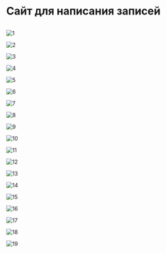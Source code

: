 # Сайт для написания записей

```
```

![1](https://github.com/thekarenovich/improved_web_page_psql/blob/master/asserts/1.png)    

![2](https://github.com/thekarenovich/improved_web_page_psql/blob/master/asserts/2.png) 

![3](https://github.com/thekarenovich/improved_web_page_psql/blob/master/asserts/3.png) 

![4](https://github.com/thekarenovich/improved_web_page_psql/blob/master/asserts/4.png) 

![5](https://github.com/thekarenovich/improved_web_page_psql/blob/master/asserts/5.png) 

![6](https://github.com/thekarenovich/improved_web_page_psql/blob/master/asserts/6.png) 

![7](https://github.com/thekarenovich/improved_web_page_psql/blob/master/asserts/7.png) 

![8](https://github.com/thekarenovich/improved_web_page_psql/blob/master/asserts/8.png) 

![9](https://github.com/thekarenovich/improved_web_page_psql/blob/master/asserts/9.png) 

![10](https://github.com/thekarenovich/improved_web_page_psql/blob/master/asserts/10.png) 

![11](https://github.com/thekarenovich/improved_web_page_psql/blob/master/asserts/11.png) 

![12](https://github.com/thekarenovich/improved_web_page_psql/blob/master/asserts/12.png)    

![13](https://github.com/thekarenovich/improved_web_page_psql/blob/master/asserts/13.png) 

![14](https://github.com/thekarenovich/improved_web_page_psql/blob/master/asserts/14.png) 

![15](https://github.com/thekarenovich/improved_web_page_psql/blob/master/asserts/15.png) 

![16](https://github.com/thekarenovich/improved_web_page_psql/blob/master/asserts/16.png) 

![17](https://github.com/thekarenovich/improved_web_page_psql/blob/master/asserts/17.png) 

![18](https://github.com/thekarenovich/improved_web_page_psql/blob/master/asserts/18.png) 

![19](https://github.com/thekarenovich/improved_web_page_psql/blob/master/asserts/19.png) 
